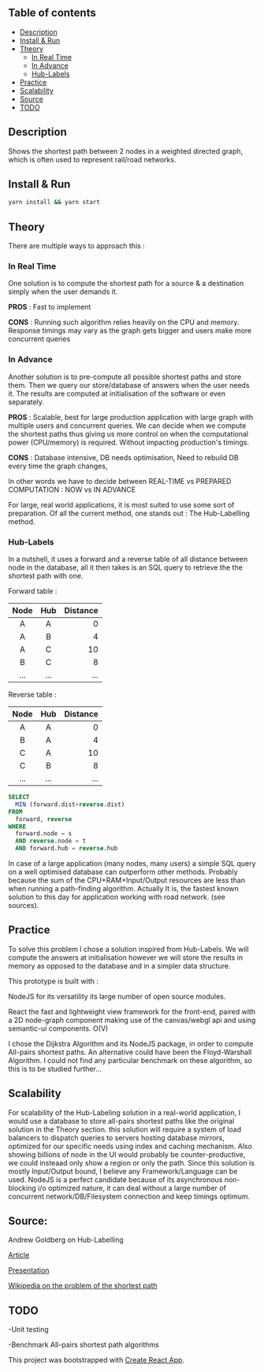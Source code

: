 ## Table of contents

- [Description](#description)
- [Install & Run](#install--run)
- [Theory](#theory)
  * [In Real Time](#in-real-time)
  * [In Advance](#in-advance)
  * [Hub-Labels](#hub-labels)
- [Practice](#practice)
- [Scalability](#scalability)
- [Source](#source)
- [TODO](#todo)

## Description

Shows the shortest path between 2 nodes in a weighted directed graph, which is often used to represent rail/road networks.

## Install & Run
```bash
yarn install && yarn start
```

## Theory

There are multiple ways to approach this : 

### In Real Time

One solution is to compute the shortest path for a source & a destination simply when the user demands it.

**PROS** : Fast to implement

**CONS** : Running such algorithm relies heavily on the CPU and memory. Response timings may vary as the graph gets bigger and users make more concurrent queries

### In Advance

Another solution is to pre-compute all possible shortest paths and store them. Then we query our store/database of answers when the user needs it. The results are computed at initialisation of the software or even separately.

**PROS** : Scalable, best for large production application with large graph with multiple users and concurrent queries. We can decide when we compute the shortest paths thus giving us more control on when the computational power (CPU/memory) is required. Without impacting production's timings.  

**CONS** : Database intensive, DB needs optimisation, Need to rebuild DB every time the graph changes,

In other words we have to decide between REAL-TIME vs PREPARED COMPUTATION : NOW vs IN ADVANCE

For large, real world applications, it is most suited to use some sort of preparation. Of all the current method, one stands out : The Hub-Labelling method. 

### Hub-Labels

In a nutshell, it uses a forward and a reverse table of all distance between node in the database, all it then takes is an SQL query to retrieve the the shortest path with one.

Forward table :

| Node          | Hub           | Distance  |
|:-------------:|:-------------:| ---------:|
| A             | A             | 0         |
| A             | B             | 4         |
| A             | C             | 10        |
| B             | C             | 8         |
| ...           | ...           | ...       |

Reverse table :

| Node          | Hub           | Distance  |
|:-------------:|:-------------:| ---------:|
| A             | A             | 0         |
| B             | A             | 4         |
| C             | A             | 10        |
| C             | B             | 8         |
| ...           | ...           | ...       |

```sql
SELECT 
  MIN (forward.dist+reverse.dist)
FROM 
  forward, reverse
WHERE 
  forward.node = s 
  AND reverse.node = t 
  AND forward.hub = reverse.hub

```

In case of a large application (many nodes, many users) a simple SQL query on a well optimised database can outperform other methods. Probably because the sum of the CPU+RAM+Input/Output resources are less than when running a path-finding algorithm. Actually It is, the fastest known solution to this day for application working with road network. (see sources).

## Practice

To solve this problem I chose a solution inspired from Hub-Labels. We will compute the answers at initialisation however we will store the results in memory as opposed to the database and in a simpler data structure. 

This prototype is built with :

NodeJS for its versatility its large number of open source modules.

React the fast and lightweight view framework for the front-end, paired with a 2D node-graph component making use of the canvas/webgl api and using semantic-ui components. O(V)

I chose the Dijkstra Algorithm and its NodeJS package, in order to compute All-pairs shortest paths. An alternative could have been the Floyd-Warshall Algorithm. I could not find any particular benchmark on these algorithm, so this is to be studied further...

## Scalability

For scalability of the Hub-Labeling solution in a real-world application, I would use a database to store all-pairs shortest paths like the original solution in the Theory section. this solution will require a system of load balancers to dispatch queries to servers hosting database mirrors, optimized for our specific needs using index and caching mechanism. Also showing billions of node in the UI would probably be counter-productive, we could insteaad only show a region or only the path. Since this solution is mostly Input/Output bound, I believe any Framework/Language can be used. NodeJS is a perfect candidate because of its asynchronous non-blocking i/o optimized nature, it can deal without a large number of concurrent network/DB/Filesystem connection and keep timings optimum. 

## Source:
Andrew Goldberg on Hub-Labelling

[Article](https://www.microsoft.com/en-us/research/publication/a-hub-based-labeling-algorithm-for-shortest-paths-on-road-networks/)

[Presentation](https://www.youtube.com/watch?v=OK40Gfgdyz8)

[Wikipedia on the problem of the shortest path](https://en.wikipedia.org/wiki/Shortest_path_problem)

## TODO

-Unit testing

-Benchmark All-pairs shortest path algorithms

This project was bootstrapped with [Create React App](https://github.com/facebookincubator/create-react-app).